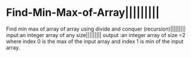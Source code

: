 # Find-Min-Max-of-Array|||||||||
Find min max of array of array using divide and conquer (recursion)|||||||||
input:an integer array of any size|||||||||
output :an integer array of size =2 where index 0 is the max of the input array and index 1 is min of the input array.

